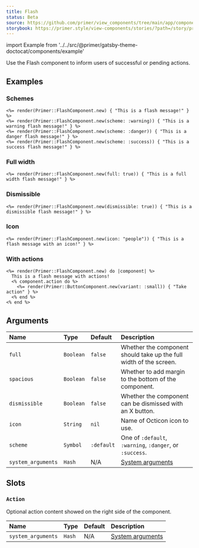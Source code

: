 ```yaml
---
title: Flash
status: Beta
source: https://github.com/primer/view_components/tree/main/app/components/primer/flash_component.rb
storybook: https://primer.style/view-components/stories/?path=/story/primer-flash-component
---
```


import Example from '../../src/@primer/gatsby-theme-doctocat/components/example'

<!-- Warning: AUTO-GENERATED file, do not edit. Add code comments to your Ruby instead <3 -->

Use the Flash component to inform users of successful or pending actions.

## Examples

### Schemes

<Example src="<div class='flash '>    This is a flash message!  </div><div class='flash flash-warn '>    This is a warning flash message!  </div><div class='flash flash-error '>    This is a danger flash message!  </div><div class='flash flash-success '>    This is a success flash message!  </div>" />

```erb
<%= render(Primer::FlashComponent.new) { "This is a flash message!" } %>
<%= render(Primer::FlashComponent.new(scheme: :warning)) { "This is a warning flash message!" } %>
<%= render(Primer::FlashComponent.new(scheme: :danger)) { "This is a danger flash message!" } %>
<%= render(Primer::FlashComponent.new(scheme: :success)) { "This is a success flash message!" } %>
```

### Full width

<Example src="<div class='flash flash-full '>    This is a full width flash message!  </div>" />

```erb
<%= render(Primer::FlashComponent.new(full: true)) { "This is a full width flash message!" } %>
```

### Dismissible

<Example src="<div class='flash '>    This is a dismissible flash message!    <button class='flash-close js-flash-close' type='button' aria-label='Close'>      <svg class='octicon octicon-x' height='16' viewBox='0 0 16 16' version='1.1' width='16' aria-hidden='true'><path fill-rule='evenodd' d='M3.72 3.72a.75.75 0 011.06 0L8 6.94l3.22-3.22a.75.75 0 111.06 1.06L9.06 8l3.22 3.22a.75.75 0 11-1.06 1.06L8 9.06l-3.22 3.22a.75.75 0 01-1.06-1.06L6.94 8 3.72 4.78a.75.75 0 010-1.06z'></path></svg>    </button>  </div>" />

```erb
<%= render(Primer::FlashComponent.new(dismissible: true)) { "This is a dismissible flash message!" } %>
```

### Icon

<Example src="<div class='flash '>  <svg class='octicon octicon-people' height='16' viewBox='0 0 16 16' version='1.1' width='16' aria-hidden='true'><path fill-rule='evenodd' d='M5.5 3.5a2 2 0 100 4 2 2 0 000-4zM2 5.5a3.5 3.5 0 115.898 2.549 5.507 5.507 0 013.034 4.084.75.75 0 11-1.482.235 4.001 4.001 0 00-7.9 0 .75.75 0 01-1.482-.236A5.507 5.507 0 013.102 8.05 3.49 3.49 0 012 5.5zM11 4a.75.75 0 100 1.5 1.5 1.5 0 01.666 2.844.75.75 0 00-.416.672v.352a.75.75 0 00.574.73c1.2.289 2.162 1.2 2.522 2.372a.75.75 0 101.434-.44 5.01 5.01 0 00-2.56-3.012A3 3 0 0011 4z'></path></svg>  This is a flash message with an icon!  </div>" />

```erb
<%= render(Primer::FlashComponent.new(icon: "people")) { "This is a flash message with an icon!" } %>
```

### With actions

<Example src="<div class='flash '>      This is a flash message with actions!  <div class='flash-action '>    <button type='button' class='btn-sm btn '>Take action</button></div></div>" />

```erb
<%= render(Primer::FlashComponent.new) do |component| %>
  This is a flash message with actions!
  <% component.action do %>
    <%= render(Primer::ButtonComponent.new(variant: :small)) { "Take action" } %>
  <% end %>
<% end %>
```

## Arguments

| Name | Type | Default | Description |
| :- | :- | :- | :- |
| `full` | `Boolean` | `false` | Whether the component should take up the full width of the screen. |
| `spacious` | `Boolean` | `false` | Whether to add margin to the bottom of the component. |
| `dismissible` | `Boolean` | `false` | Whether the component can be dismissed with an X button. |
| `icon` | `String` | `nil` | Name of Octicon icon to use. |
| `scheme` | `Symbol` | `:default` | One of `:default`, `:warning`, `:danger`, or `:success`. |
| `system_arguments` | `Hash` | N/A | [System arguments](/system-arguments) |

## Slots

### `Action`

Optional action content showed on the right side of the component.

| Name | Type | Default | Description |
| :- | :- | :- | :- |
| `system_arguments` | `Hash` | N/A | [System arguments](/system-arguments) |
